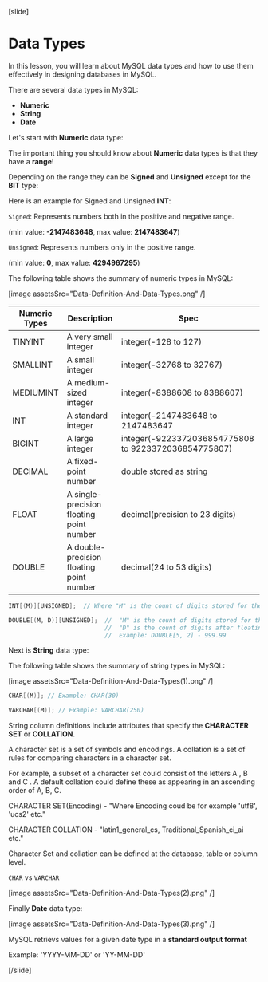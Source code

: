 [slide]

# Data Types

In this lesson, you will learn about MySQL data types and how to use them effectively in designing databases in MySQL.

There are several data types in MySQL:

- **Numeric**
- **String**
- **Date**

Let's start with **Numeric** data type:

The important thing you should know about **Numeric** data types is that they have a **range**!

Depending on the range they can be **Signed** and **Unsigned** except for the **BIT** type:

Here is an example for Signed and Unsigned **INT**:

`Signed`: Represents numbers both in the positive and negative range.

(min value: **-2147483648**, max value: **2147483647**)

`Unsigned`: Represents numbers only in the positive range.

(min value: **0**, max value: **4294967295**)

The following table shows the summary of numeric types in MySQL:

[image assetsSrc="Data-Definition-And-Data-Types.png" /]

| **Numeric Types** | **Description**                          | **Spec**                                             |
| ----------------- | ---------------------------------------- | ---------------------------------------------------- |
| TINYINT           | A very small integer                     | integer(-128 to 127)                                 |
| SMALLINT          | A small integer                          | integer(-32768 to 32767)                             |
| MEDIUMINT         | A medium-sized integer                   | integer(-8388608 to 8388607)                         |
| INT               | A standard integer                       | integer(-2147483648 to 2147483647                    |
| BIGINT            | A large integer                          | integer(-9223372036854775808 to 9223372036854775807) |
| DECIMAL           | A fixed-point number                     | double stored as string                              |
| FLOAT             | A single-precision floating point number | decimal(precision to 23 digits)                      |
| DOUBLE            | A double-precision floating point number | decimal(24 to 53 digits)                             |

```Java
INT[(M)][UNSIGNED];  // Where "M" is the count of digits stored for the value
```

```Java
DOUBLE[(M, D)][UNSIGNED];  //  "M" is the count of digits stored for the value.
                           //  "D" is the count of digits after floating point.
                           //  Example: DOUBLE[5, 2] - 999.99
```

Next is **String** data type:

The following table shows the summary of string types in MySQL:

[image assetsSrc="Data-Definition-And-Data-Types(1).png" /]

```Java
CHAR[(M)]; // Example: CHAR(30)
```

```Java
VARCHAR[(M)]; // Example: VARCHAR(250)
```

String column definitions include attributes that specify the **CHARACTER SET** or **COLLATION**.

A character set is a set of symbols and encodings. A collation is a set of rules for comparing characters in a character set.

For example, a subset of a character set could consist of the letters A , B and C . A default collation could define these as appearing in an ascending order of A, B, C.

CHARACTER SET(Encoding) - "Where Encoding coud be for example 'utf8', 'ucs2' etc."

CHARACTER COLLATION - "latin1_general_cs, Traditional_Spanish_ci_ai etc."

Character Set and collation can be defined at the database, table or column level.

`CHAR` vs `VARCHAR`

[image assetsSrc="Data-Definition-And-Data-Types(2).png" /]

Finally **Date** data type:

[image assetsSrc="Data-Definition-And-Data-Types(3).png" /]

MySQL retrievs values for a given date type in a **standard output format**

Example: 'YYYY-MM-DD' or 'YY-MM-DD'

[/slide]
